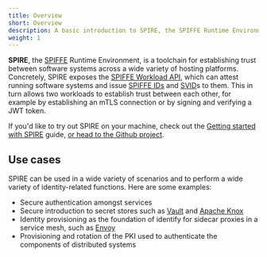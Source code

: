 ```yaml
---
title: Overview
short: Overview
description: A basic introduction to SPIRE, the SPIFFE Runtime Environment
weight: 1
---
```


**SPIRE**, the [SPIFFE](/spiffe) Runtime Environment, is a toolchain for establishing trust between software systems across a wide variety of hosting platforms. Concretely, SPIRE exposes the [SPIFFE Workload API](https://github.com/spiffe/spire/blob/master/proto/api/workload/workload.proto), which can attest running software systems and issue [SPIFFE IDs](https://github.com/spiffe/spiffe/blob/master/standards/SPIFFE-ID.md) and [SVID](https://github.com/spiffe/spiffe/blob/master/standards/SPIFFE-ID.md)s to them. This in turn allows two workloads to establish trust between each other, for example by establishing an mTLS connection or by signing and verifying a JWT token.

If you'd like to try out SPIRE on your machine, check out the [Getting started with SPIRE](getting-started) guide, [or head to the Github project](https://github.com/spiffe/spire).

## Use cases

SPIRE can be used in a wide variety of scenarios and to perform a wide variety of identity-related functions. Here are some examples:

* Secure authentication amongst services
* Secure introduction to secret stores such as [Vault](https://hashicorp.com/products/vault) and [Apache Knox](http://knox.apache.org/)
* Identity provisioning as the foundation of identify for sidecar proxies in a service mesh, such as [Envoy](https://blog.envoyproxy.io/securing-the-service-mesh-with-spire-0-3-abb45cd79810)
* Provisioning and rotation of the PKI used to authenticate the components of distributed systems